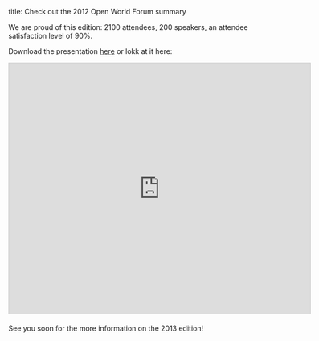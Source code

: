 title: Check out the 2012 Open World Forum summary

We are proud of this edition: 2100 attendees, 200 speakers, an attendee satisfaction level of 90%.

Download the presentation <a href="http://fr.slideshare.net/OpenWorldForum/open-world-forum-2012-outcomes">here</a> or lokk at it here:

<iframe src="http://fr.slideshare.net/slideshow/embed_code/16005999" width="600" height="500" frameborder="0" marginwidth="0" marginheight="0" scrolling="no" style="border:1px solid #CCC;border-width:1px 1px 0;margin-bottom:5px" allowfullscreen webkitallowfullscreen mozallowfullscreen> </iframe>


See you soon for the more information on the 2013 edition!
